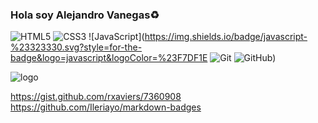 ### Hola soy Alejandro Vanegas:recycle:

![HTML5](https://img.shields.io/badge/html5-%23E34F26.svg?style=for-the-badge&logo=html5&logoColor=white) ![CSS3](https://img.shields.io/badge/css3-%231572B6.svg?style=for-the-badge&logo=css3&logoColor=white) ![JavaScript](https://img.shields.io/badge/javascript-%23323330.svg?style=for-the-badge&logo=javascript&logoColor=%23F7DF1E ![Git](https://img.shields.io/badge/git-%23F05033.svg?style=for-the-badge&logo=git&logoColor=white) ![GitHub](https://img.shields.io/badge/github-%23121011.svg?style=for-the-badge&logo=github&logoColor=white))

![logo](https://firebasestorage.googleapis.com/v0/b/alejovr09-5be4f.appspot.com/o/Dark_souls.jpg?alt=media&token=98880707-8402-4627-ba45-73b4b2754fb9)

https://gist.github.com/rxaviers/7360908
https://github.com/Ileriayo/markdown-badges


